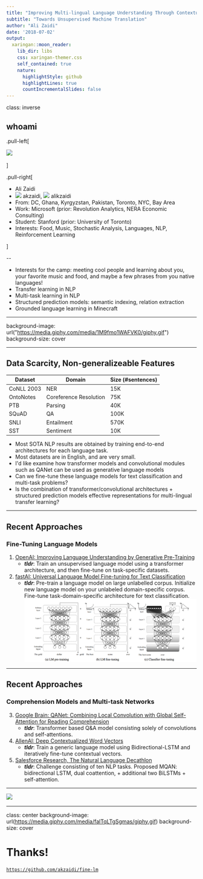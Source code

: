 ```yaml
---
title: "Improving Multi-lingual Language Understanding Through Contextualized Transfer Learning"
subtitle: "Towards Unsupervised Machine Translation"  
author: "Ali Zaidi"
date: '2018-07-02'
output:
  xaringan::moon_reader:
    lib_dir: libs
    css: xaringan-themer.css
    self_contained: true
    nature:
      highlightStyle: github
      highlightLines: true
      countIncrementalSlides: false
---
```






class: inverse


## whoami

.pull-left[

![](http://www.angelfire.com/sd/kreelah/images/STUPENDOUSMAN.JPG)

]

.pull-right[

* Ali Zaidi
* ![](https://github.com/carlsednaoui/gitsocial/raw/master/assets/icons%20without%20padding/github.png) akzaidi, ![](https://github.com/carlsednaoui/gitsocial/raw/master/assets/icons%20without%20padding/twitter.png) alikzaidi
* From: DC, Ghana, Kyrgyzstan, Pakistan, Toronto, NYC, Bay Area
* Work: Microsoft (prior: Revolution Analytics, NERA Economic Consulting)
* Student: Stanford (prior: University of Toronto)
* Interests: Food, Music, Stochastic Analysis, Languages, NLP, Reinforcement Learning

]

--

* Interests for the camp: meeting cool people and learning about you, your favorite music and food, and maybe a few phrases from you native languages!
* Transfer learning in NLP
* Multi-task learning in NLP
* Structured prediction models: semantic indexing, relation extraction
* Grounded language learning in Minecraft

---

background-image: url("https://media.giphy.com/media/1M9fmo1WAFVK0/giphy.gif")
background-size: cover

---

## Data Scarcity, Non-generalizeable Features


Dataset | Domain | Size (#sentences)
---------|----------|---------
 CoNLL 2003 | NER | 15K
 OntoNotes | Coreference Resolution | 75K
 PTB | Parsing | 40K
 SQuAD | QA | 100K
 SNLI | Entailment | 570K
 SST | Sentiment | 10K

- Most SOTA NLP results are obtained by training end-to-end architectures for each language task. 
- Most datasets are in English, and are very small.
- I'd like examine how transformer models and convolutional modules such as QANet can be used as generative language models
- Can we fine-tune these language models for text classification and multi-task problems? 
- Is the combination of transformer/convolutional architectures + structured prediction models effective representations for multi-lingual transfer learning?

---

## Recent Approaches

### Fine-Tuning Language Models

1. [OpenAI: Improving Language Understanding by Generative Pre-Training](https://blog.openai.com/language-unsupervised/)
    * **_tldr_**: Train an unsupervised language model using a transformer architecture, and then fine-tune on task-specific datasets.
2. [fastAI: Universal Language Model Fine-tuning for Text Classification](http://nlp.fast.ai/classification/2018/05/15/introducting-ulmfit.html)
    * **_tldr_**: Pre-train a language model on large unlabelled corpus. Initialize new language model on your unlabeled domain-specific corpus. Fine-tune task-domain-specific architecture for text classification.
    ![](imgs/ulmfit.png)

---

## Recent Approaches

### Comprehension Models and Multi-task Networks

3. [Google Brain: QANet: Combining Local Convolution with Global Self-Attention for Reading Comprehension](https://arxiv.org/pdf/1804.09541.pdf)
    - **_tldr_**: Transformer based Q&A model consisting solely of convolutions and self-attentions.
4. [AllenAI: Deep Contextualized Word Vectors](https://arxiv.org/abs/1802.05365)
    - **_tldr_**: Train a generic language model using Bidirectional-LSTM and iteratively fine-tune contextual vectors.
5. [Salesforce Research, The Natural Language Decathlon](https://einstein.ai/research/the-natural-language-decathlon)
    - **_tldr_**: Challenge consisting of ten NLP tasks. Proposed MQAN: bidirectional LSTM, dual coattention, + additional two BiLSTMs + self-attention.
    
    
---

![](https://einstein.ai/static/images/pages/research/decaNLP/MQAN.png)
    
---


class: center
background-image: url(https://media.giphy.com/media/falTqLTgSgmas/giphy.gif)
background-size: cover

# Thanks!

[`https://github.com/akzaidi/fine-lm`](https://github.com/akzaidi/fine-lm)
